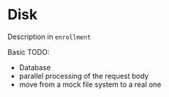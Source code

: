 # Disk

Description in `enrollment`

Basic TODO:

- Database
- parallel processing of the request body
- move from a mock file system to a real one
